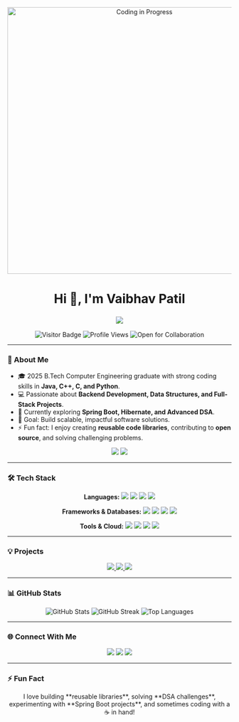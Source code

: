 <!-- GIF Banner -->
<p align="center">
  <img src="https://c.tenor.com/L5Y7ed7bZrIAAAAC/coding.gif" alt="Coding in Progress" width="600"/>
</p>

<h1 align="center">Hi 👋, I'm Vaibhav Patil</h1>

<h3 align="center">
  <img src="https://readme-typing-svg.herokuapp.com?font=Fira+Code&size=25&duration=4000&pause=500&color=00FFDD&center=true&vCenter=true&width=600&lines=B.Tech+Computer+Engineer+%7C+Full-Stack+%26+Backend+Developer;Java+%7C+C%2B%2B+%7C+Python+%7C+Problem+Solver;Open+Source+Contributor+%26+Tech+Enthusiast;Building+Scalable+%26+Impactful+Software" />
</h3>

<p align="center">
  <img src="https://visitor-badge.laobi.icu/badge?page_id=vaibhavpatilX" alt="Visitor Badge"/>
  <img src="https://komarev.com/ghpvc/?username=vaibhavpatilX&color=blue" alt="Profile Views"/>
  <img src="https://img.shields.io/badge/Open%20for-Collaboration-brightgreen" alt="Open for Collaboration"/>
</p>

---

### 🚀 About Me
- 🎓 2025 B.Tech Computer Engineering graduate with strong coding skills in **Java, C++, C, and Python**.
- 💻 Passionate about **Backend Development, Data Structures, and Full-Stack Projects**.
- 🌱 Currently exploring **Spring Boot, Hibernate, and Advanced DSA**.
- 🎯 Goal: Build scalable, impactful software solutions.
- ⚡ Fun fact: I enjoy creating **reusable code libraries**, contributing to **open source**, and solving challenging problems.

<p align="center">
  <img src="https://img.shields.io/badge/Currently%20Learning-Spring%20Boot%20Advanced-blueviolet" />
  <img src="https://img.shields.io/badge/Currently%20Learning-Advanced%20DSA-green" />
</p>

---

### 🛠 Tech Stack

<p align="center">
  <!-- Languages -->
  <b>Languages:</b> 
  <img src="https://img.shields.io/badge/Java-ED8B00?style=flat&logo=java&logoColor=white" /> 
  <img src="https://img.shields.io/badge/C++-00599C?style=flat&logo=c%2B%2B&logoColor=white" />
  <img src="https://img.shields.io/badge/Python-3776AB?style=flat&logo=python&logoColor=white" />
  <img src="https://img.shields.io/badge/JavaScript-F7DF1E?style=flat&logo=javascript&logoColor=black" />
</p>

<p align="center">
  <!-- Frameworks & DB -->
  <b>Frameworks & Databases:</b>
  <img src="https://img.shields.io/badge/Spring%20Boot-6DB33F?style=flat&logo=spring&logoColor=white" />
  <img src="https://img.shields.io/badge/MySQL-4479A1?style=flat&logo=mysql&logoColor=white" />
  <img src="https://img.shields.io/badge/MongoDB-47A248?style=flat&logo=mongodb&logoColor=white" />
  <img src="https://img.shields.io/badge/Firebase-FFCA28?style=flat&logo=firebase&logoColor=black" />
</p>

<p align="center">
  <!-- Tools & Cloud -->
  <b>Tools & Cloud:</b>
  <img src="https://img.shields.io/badge/AWS-232F3E?style=flat&logo=amazonaws&logoColor=white" />
  <img src="https://img.shields.io/badge/.NET-512BD4?style=flat&logo=dotnet&logoColor=white" />
  <img src="https://img.shields.io/badge/HTML-E34F26?style=flat&logo=html5&logoColor=white" />
  <img src="https://img.shields.io/badge/CSS-1572B6?style=flat&logo=css3&logoColor=white" />
</p>

---

### 💡 Projects
<p align="center">
  <a href="https://github.com/vaibhavpatilX/Generalized-DSA-Library">
    <img src="https://github-readme-stats.vercel.app/api/pin/?username=vaibhavpatilX&repo=Generalized-DSA-Library&theme=radical" />
  </a>
  <a href="https://github.com/vaibhavpatilX/GUI-File-Packer-Unpacker">
    <img src="https://github-readme-stats.vercel.app/api/pin/?username=vaibhavpatilX&repo=GUI-File-Packer-Unpacker&theme=radical" />
  </a>
  <a href="https://github.com/vaibhavpatilX/StudyTracker">
    <img src="https://github-readme-stats.vercel.app/api/pin/?username=vaibhavpatilX&repo=StudyTracker&theme=radical" />
  </a>
</p>

---

### 📊 GitHub Stats
<p align="center">
  <img src="https://github-readme-stats.vercel.app/api?username=vaibhavpatilX&show_icons=true&theme=radical" alt="GitHub Stats"/>
  <img src="https://github-readme-streak-stats.herokuapp.com/?user=vaibhavpatilX&theme=radical" alt="GitHub Streak"/>
  <img src="https://github-readme-stats.vercel.app/api/top-langs/?username=vaibhavpatilX&layout=compact&theme=radical" alt="Top Languages"/>
</p>

---

### 🌐 Connect With Me
<p align="center">
  <a href="https://www.linkedin.com/in/cs-er-vaibhav/"><img src="https://img.shields.io/badge/-LinkedIn-blue?style=flat&logo=linkedin"/></a>
  <a href="https://github.com/vaibhavpatilX"><img src="https://img.shields.io/badge/-GitHub-black?style=flat&logo=github"/></a>
  <a href="mailto:patil.vaibhvax@gmail.com"><img src="https://img.shields.io/badge/-Email-red?style=flat&logo=gmail&logoColor=white"/></a>
</p>

---

### ⚡ Fun Fact
<p align="center">
  I love building **reusable libraries**, solving **DSA challenges**, experimenting with **Spring Boot projects**, and sometimes coding with a ☕ in hand!
</p>
